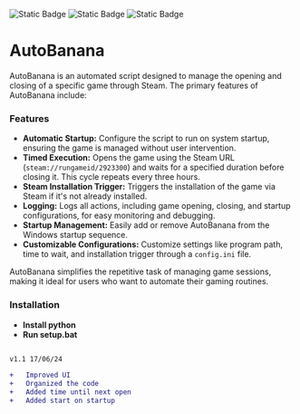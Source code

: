 ![Static Badge](https://img.shields.io/badge/Version-v1.1-8ebff1?style=for-the-badge&logo=v)
![Static Badge](https://img.shields.io/badge/Language-python-3776ab?style=for-the-badge&logo=python)
![Static Badge](https://img.shields.io/badge/Made%20by-Beelzebub2-851ebc?style=for-the-badge)
# AutoBanana

AutoBanana is an automated script designed to manage the opening and closing of a specific game through Steam. The primary features of AutoBanana include:

### Features
- **Automatic Startup:** Configure the script to run on system startup, ensuring the game is managed without user intervention.
- **Timed Execution:** Opens the game using the Steam URL (`steam://rungameid/2923300`) and waits for a specified duration before closing it. This cycle repeats every three hours.
- **Steam Installation Trigger:** Triggers the installation of the game via Steam if it's not already installed.
- **Logging:** Logs all actions, including game opening, closing, and startup configurations, for easy monitoring and debugging.
- **Startup Management:** Easily add or remove AutoBanana from the Windows startup sequence.
- **Customizable Configurations:** Customize settings like program path, time to wait, and installation trigger through a `config.ini` file.

AutoBanana simplifies the repetitive task of managing game sessions, making it ideal for users who want to automate their gaming routines.

### Installation

- **Install python**  
- **Run setup.bat**

```diff

v1.1 17/06/24

+   Improved UI
+   Organized the code
+   Added time until next open
+   Added start on startup


```